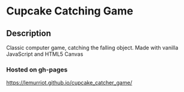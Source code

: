 # Cupcake Catching Game

## Description
Classic computer game, catching the falling object.
Made with vanilla JavaScript and HTML5 Canvas

### Hosted on gh-pages
https://lemurriot.github.io/cupcake_catcher_game/
